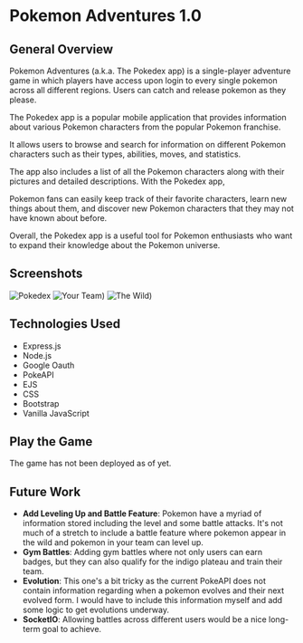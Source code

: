 # **Pokemon Adventures 1.0**

## General Overview

Pokemon Adventures (a.k.a. The Pokedex app) is a single-player adventure game in which players have access upon login to every single pokemon across all different regions. Users can catch and release pokemon as they please.

The Pokedex app is a popular mobile application that provides information about various Pokemon characters from the popular Pokemon franchise. 

It allows users to browse and search for information on different Pokemon characters such as their types, abilities, moves, and statistics. 

The app also includes a list of all the Pokemon characters along with their pictures and detailed descriptions. With the Pokedex app, 

Pokemon fans can easily keep track of their favorite characters, learn new things about them, and discover new Pokemon characters that they may not have known about before. 

Overall, the Pokedex app is a useful tool for Pokemon enthusiasts who want to expand their knowledge about the Pokemon universe.

## Screenshots

![Pokedex](/public/images/pokedex)
![Your Team](/public/images/team))
![The Wild](/public/images/wild))

## Technologies Used

- Express.js
- Node.js
- Google Oauth
- PokeAPI
- EJS
- CSS
- Bootstrap
- Vanilla JavaScript

## Play the Game

The game has not been deployed as of yet.

## Future Work

- **Add Leveling Up and Battle Feature**: Pokemon have a myriad of information stored including the level and some battle attacks. It's not much of a stretch to include a battle feature where pokemon appear in the wild and pokemon in your team can level up.
- **Gym Battles**: Adding gym battles where not only users can earn badges, but they can also qualify for the indigo plateau and train their team.
- **Evolution**: This one's a bit tricky as the current PokeAPI does not contain information regarding when a pokemon evolves and their next evolved form. I would have to include this information myself and add some logic to get evolutions underway.
- **SocketIO**: Allowing battles across different users would be a nice long-term goal to achieve.